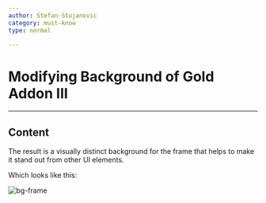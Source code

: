 ```yaml
---
author: Stefan-Stojanovic
category: must-know
type: normal

---
```


# Modifying Background of Gold Addon III

---
## Content

The result is a visually distinct background for the frame that helps to make it stand out from other UI elements.

Which looks like this:

![bg-frame](https://img.enkipro.com/f811983c76bbd2178525b70fc4142633.png)
